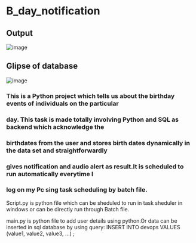 # B_day_notification

## Output
![image](https://github.com/user-attachments/assets/4310ece7-d0df-4f73-8322-3269e0ae34f1)
## Glipse of database
![image](https://github.com/user-attachments/assets/9d31cae7-b77b-4ac7-9d5d-885e0188a0ba)

### This is a Python project which tells us about the birthday events of individuals on the particular
### day. This task is made totally involving Python and SQL as backend which acknowledge the
### birthdates from the user and stores birth dates dynamically in the data set and straightforwardly
### gives notification and audio alert as result.It is scheduled to run automatically everytime I
### log on my Pc sing task scheduling by batch file.

Script.py is python file which can be sheduled to run in task sheduler in windows or can be directly run through Batch file.


main.py is python file to add user details using python.Or data can be inserted in sql database by using query:
INSERT 
INTO devops
VALUES (value1, value2, value3, ...)
;

